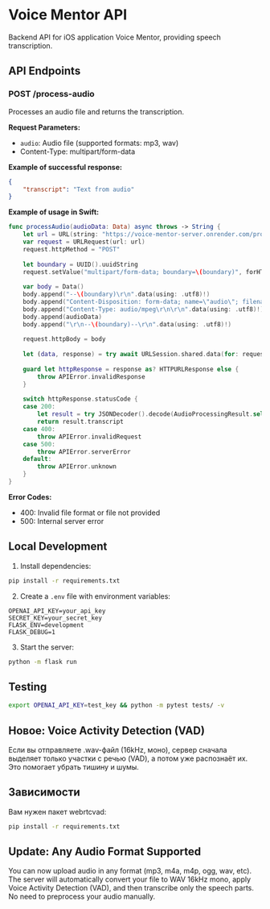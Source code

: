 # Voice Mentor API

Backend API for iOS application Voice Mentor, providing speech transcription.

## API Endpoints

### POST /process-audio

Processes an audio file and returns the transcription.

**Request Parameters:**
- `audio`: Audio file (supported formats: mp3, wav)
- Content-Type: multipart/form-data

**Example of successful response:**
```json
{
    "transcript": "Text from audio"
}
```

**Example of usage in Swift:**
```swift
func processAudio(audioData: Data) async throws -> String {
    let url = URL(string: "https://voice-mentor-server.onrender.com/process-audio")!
    var request = URLRequest(url: url)
    request.httpMethod = "POST"
    
    let boundary = UUID().uuidString
    request.setValue("multipart/form-data; boundary=\(boundary)", forHTTPHeaderField: "Content-Type")
    
    var body = Data()
    body.append("--\(boundary)\r\n".data(using: .utf8)!)
    body.append("Content-Disposition: form-data; name=\"audio\"; filename=\"audio.mp3\"\r\n".data(using: .utf8)!)
    body.append("Content-Type: audio/mpeg\r\n\r\n".data(using: .utf8)!)
    body.append(audioData)
    body.append("\r\n--\(boundary)--\r\n".data(using: .utf8)!)
    
    request.httpBody = body
    
    let (data, response) = try await URLSession.shared.data(for: request)
    
    guard let httpResponse = response as? HTTPURLResponse else {
        throw APIError.invalidResponse
    }
    
    switch httpResponse.statusCode {
    case 200:
        let result = try JSONDecoder().decode(AudioProcessingResult.self, from: data)
        return result.transcript
    case 400:
        throw APIError.invalidRequest
    case 500:
        throw APIError.serverError
    default:
        throw APIError.unknown
    }
}
```

**Error Codes:**
- 400: Invalid file format or file not provided
- 500: Internal server error

## Local Development

1. Install dependencies:
```bash
pip install -r requirements.txt
```

2. Create a `.env` file with environment variables:
```
OPENAI_API_KEY=your_api_key
SECRET_KEY=your_secret_key
FLASK_ENV=development
FLASK_DEBUG=1
```

3. Start the server:
```bash
python -m flask run
```

## Testing

```bash
export OPENAI_API_KEY=test_key && python -m pytest tests/ -v
```

## Новое: Voice Activity Detection (VAD)

Если вы отправляете .wav-файл (16kHz, моно), сервер сначала выделяет только участки с речью (VAD), а потом уже распознаёт их. Это помогает убрать тишину и шумы.

## Зависимости

Вам нужен пакет webrtcvad:
```bash
pip install -r requirements.txt
```

## Update: Any Audio Format Supported

You can now upload audio in any format (mp3, m4a, m4p, ogg, wav, etc). The server will automatically convert your file to WAV 16kHz mono, apply Voice Activity Detection (VAD), and then transcribe only the speech parts. No need to preprocess your audio manually.
